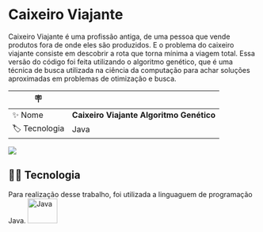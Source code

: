 
# Caixeiro Viajante

Caixeiro Viajante é uma profissão antiga, de uma pessoa que vende produtos fora de onde eles são produzidos.
E o problema do caixeiro viajante consiste em descobrir a rota que torna mínima a viagem total. 
Essa versão do código foi feita utilizando o algoritmo genético, que é uma técnica de busca utilizada na ciência da computação para achar
soluções aproximadas em problemas de otimização e busca.

| :placard:  |     |
| -------------  | --- |
| :sparkles: Nome        | **Caixeiro Viajante Algoritmo Genético**
| :label: Tecnologia | Java

<!-- Inserir imagem com a #vitrinedev ao final do link -->
![](https://miro.medium.com/max/800/1*UXT2_mLzIqNjeP8QA_7hSQ.gif#vitrinedev)

## :woman_technologist:	 Tecnologia
Para realização desse trabalho, foi utilizada a linguaguem de programação Java.
<img alt="Java" height="50" width="60" src="https://cdn.jsdelivr.net/gh/devicons/devicon/icons/java/java-original-wordmark.svg" /> 
